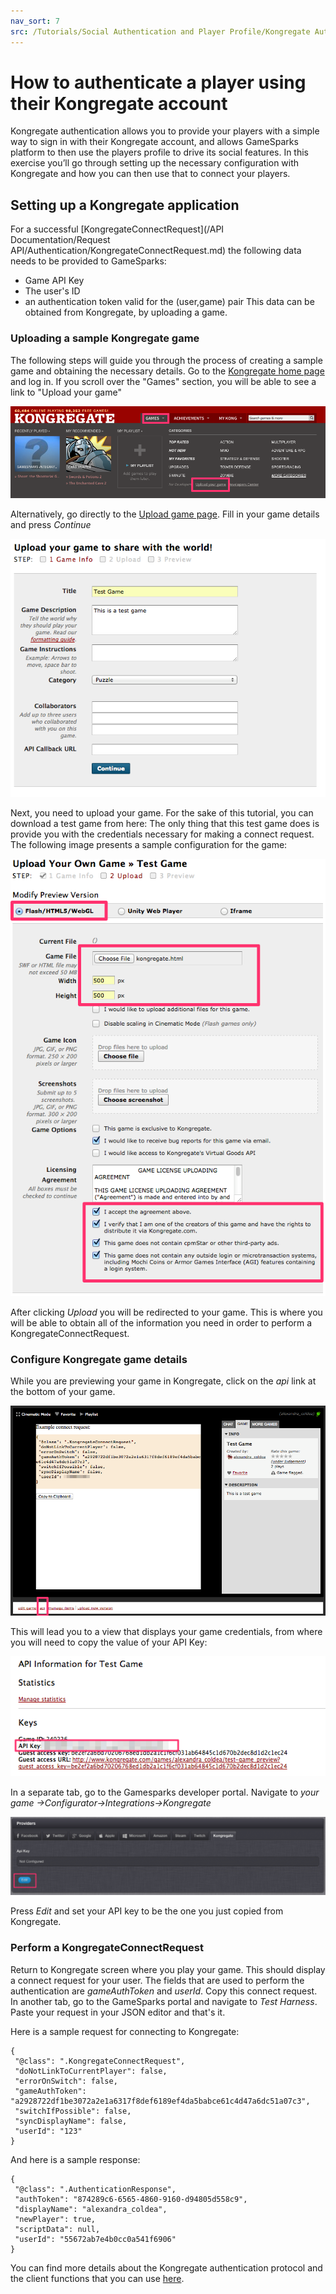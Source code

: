 ```yaml
---
nav_sort: 7
src: /Tutorials/Social Authentication and Player Profile/Kongregate Authentication.md
---
```


# How to authenticate a player using their Kongregate account

Kongregate authentication allows you to provide your players with a simple way to sign in with their Kongregate account, and allows GameSparks platform to then use the players profile to drive its social features. In this exercise you’ll go through setting up the necessary configuration with Kongregate and how you can then use that to connect your players.

## Setting up a Kongregate application

For a successful [KongregateConnectRequest](/API Documentation/Request API/Authentication/KongregateConnectRequest.md) the following data needs to be provided to GameSparks:

* Game API Key
* The user's ID
* an authentication token valid for the (user,game) pair
This data can be obtained from Kongregate, by uploading a game.

### Uploading a sample Kongregate game

The following steps will guide you through the process of creating a sample game and obtaining the necessary details. Go to the [Kongregate home page](http://www.kongregate.com/) and log in. If you scroll over the "Games" section, you will be able to see a link to "Upload your game"

![](img/AuthKon/1.png)

Alternatively, go directly to the [Upload game page](http://www.kongregate.com/games/new). Fill in your game details and press *Continue*

![](img/AuthKon/2.png)

Next, you need to upload your game. For the sake of this tutorial, you can download a test game from here:  The only thing that this test game does is provide you with the credentials necessary for making a connect request. The following image presents a sample configuration for the game:

![](img/AuthKon/3.png)

After clicking *Upload* you will be redirected to your game. This is where you will be able to obtain all of the information you need in order to perform a KongregateConnectRequest.

### Configure Kongregate game details

While you are previewing your game in Kongregate, click on the *api* link at the bottom of your game.

![](img/AuthKon/4.png)

This will lead you to a view that displays your game credentials, from where you will need to copy the value of your API Key:

![](img/AuthKon/5.png)

In a separate tab, go to the Gamesparks developer portal. Navigate to *your game →Configurator→Integrations→Kongregate*

![](img/AuthKon/6.png)

Press *Edit* and set your API key to be the one you just copied from Kongregate.

### Perform a KongregateConnectRequest

Return to Kongregate screen where you play your game. This should display a connect request for your user. The fields that are used to perform the authentication are *gameAuthToken* and *userId*. Copy this connect request. In another tab, go to the GameSparks portal and navigate to *Test Harness*. Paste your request in your JSON editor and that's it.

Here is a sample request for connecting to Kongregate:

```  
{
 "@class": ".KongregateConnectRequest",
 "doNotLinkToCurrentPlayer": false,
 "errorOnSwitch": false,
 "gameAuthToken": "a2928722df1be3072a2e1a6317f8def6189ef4da5babce61c4d47a6dc51a07c3",
 "switchIfPossible": false,
 "syncDisplayName": false,
 "userId": "123"
}
```

And here is a sample response:

```
{
 "@class": ".AuthenticationResponse",
 "authToken": "874289c6-6565-4860-9160-d94805d558c9",
 "displayName": "alexandra_coldea",
 "newPlayer": true,
 "scriptData": null,
 "userId": "55672ab7e4b0cc0a541f6906"
}
```

You can find more details about the Kongregate authentication protocol and the client functions that you can use [here](http://developers.kongregate.com/docs/api-overview/intro).
